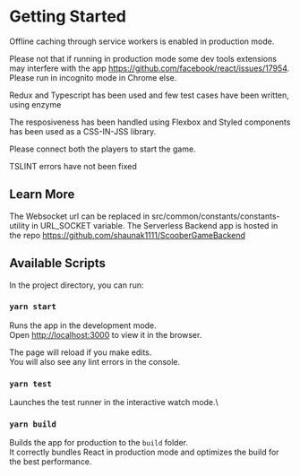 # Getting Started

Offline caching through service workers is enabled in production mode.

Please not that if running in production mode some dev tools extensions may interfere with the app https://github.com/facebook/react/issues/17954. Please run in incognito mode in Chrome else.

Redux and Typescript has been used and few test cases have been written, using enzyme

The resposiveness has been handled using Flexbox and Styled components has been used as a CSS-IN-JSS library.

Please connect both the players to start the game.

TSLINT errors have not been fixed

## Learn More

The Websocket url can be replaced in src/common/constants/constants-utility in URL_SOCKET variable. The Serverless Backend app is hosted in the repo https://github.com/shaunak1111/ScooberGameBackend

## Available Scripts

In the project directory, you can run:

### `yarn start`

Runs the app in the development mode.\
Open [http://localhost:3000](http://localhost:3000) to view it in the browser.

The page will reload if you make edits.\
You will also see any lint errors in the console.

### `yarn test`

Launches the test runner in the interactive watch mode.\

### `yarn build`

Builds the app for production to the `build` folder.\
It correctly bundles React in production mode and optimizes the build for the best performance.




